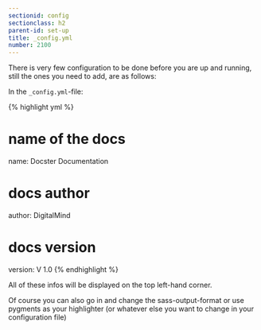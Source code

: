 ```yaml
---
sectionid: config
sectionclass: h2
parent-id: set-up
title: _config.yml
number: 2100
---
```

There is very few configuration to be done before you are up and running, still the ones you need to add, are as follows:

In the `_config.yml`-file:

{% highlight yml %}
# name of the docs
name: Docster Documentation

# docs author
author: DigitalMind

# docs version
version: V 1.0
{% endhighlight %}

All of these infos will be displayed on the top left-hand corner.

Of course you can also go in and change the sass-output-format or use pygments as your highlighter (or whatever else you want to change in your configuration file)